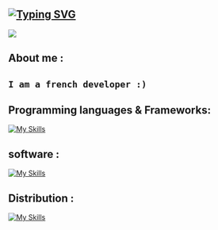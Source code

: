 [![Typing SVG](https://readme-typing-svg.demolab.com?font=Courgette&size=30&pause=1000&color=000000&random=false&width=435&lines=hello!+%2C+I'm+z0ld1k+🔖)](https://git.io/typing-svg)
---
<img src="https://media.discordapp.net/attachments/1200565258633367594/1233501663579607162/8351324.gif">

## About me :

`I am a french developer :)`
---

## Programming languages & Frameworks:
[![My Skills](https://skillicons.dev/icons?i=js,html,css,cpp,nodejs,php,py,mysql,lua)](https://skillicons.dev)

## software :
[![My Skills](https://skillicons.dev/icons?i=vscode,visualstudio,vscodium)](https://skillicons.dev)

## Distribution :
[![My Skills](https://skillicons.dev/icons?i=linux,kali,windows)](https://skillicons.dev)


</div>
